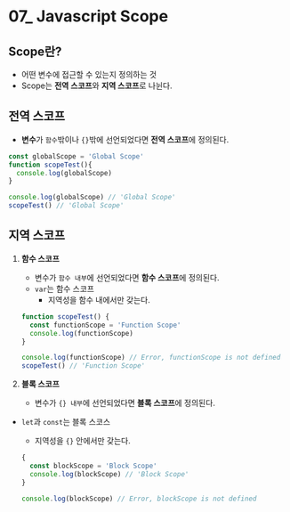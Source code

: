 # 07_ Javascript Scope



## Scope란?

* 어떤 변수에 접근할 수 있는지 정의하는 것
* Scope는 **전역 스코프**와 **지역 스코프**로 나뉜다.



## 전역 스코프

* **변수**가 `함수`밖이나 `{}`밖에 선언되었다면 **전역 스코프**에 정의된다.

```javascript
const globalScope = 'Global Scope'
function scopeTest(){
  console.log(globalScope)
}

console.log(globalScope) // 'Global Scope'
scopeTest() // 'Global Scope'
```



## 지역 스코프

1. **함수 스코프**

   * 변수가 `함수 내부`에 선언되었다면 **함수 스코프**에 정의된다.
   * `var`는 함수 스코프
     * 지역성을 함수 내에서만 갖는다.

   ```javascript
   function scopeTest() {
     const functionScope = 'Function Scope'
     console.log(functionScope)
   }
   
   console.log(functionScope) // Error, functionScope is not defined
   scopeTest() // 'Function Scope'
   ```

   

2. **블록 스코프**

   * 변수가 `{} 내부`에 선언되었다면 **블록 스코프**에 정의된다.
* `let`과 `const`는 블록 스코스
     * 지역성을 `{}` 안에서만 갖는다.
   
   ```javascript
   {
     const blockScope = 'Block Scope'
     console.log(blockScope) // 'Block Scope'
   }
   
   console.log(blockScope) // Error, blockScope is not defined
   ```

